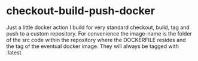 # checkout-build-push-docker

Just a little docker action I build for very standard checkout, build, tag and push to a custom repository. For convenience the image-name is the folder of the src code within the repository where the DOCKERFILE resides and the tag of the eventual docker image. They will always be tagged with :latest.
